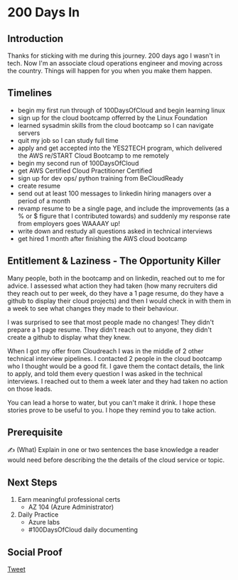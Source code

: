 
# 200 Days In 

## Introduction

Thanks for sticking with me during this journey. 200 days ago I wasn't in tech. Now I'm an associate cloud operations engineer and moving across the country. Things will happen for you when you make them happen.

## Timelines

- begin my first run through of 100DaysOfCloud and begin learning linux
- sign up for the cloud bootcamp offerred by the Linux Foundation
- learned sysadmin skills from the cloud bootcamp so I can navigate servers
- quit my job so I can study full time
- apply and get accepted into the YES2TECH program, which delivered the AWS re/START Cloud Bootcamp to me remotely
- begin my second run of 100DaysOfCloud
- get AWS Certified Cloud Practitioner Certified
- sign up for dev ops/ python training from BeCloudReady
- create resume
- send out at least 100 messages to linkedin hiring managers over a period of a month
- revamp resume to be a single page, and include the improvements (as a % or $ figure that I contributed towards) and suddenly my response rate from employers goes WAAAAY up!
- write down and restudy all questions asked in technical interviews
- get hired 1 month after finishing the AWS cloud bootcamp

## Entitlement & Laziness - The Opportunity Killer

Many people, both in the bootcamp and on linkedin, reached out to me for advice. I assessed what action they had taken (how many recruiters did they reach out to per week, do they have a 1 page resume, do they have a github to display their cloud projects) and then I would check in with them in a week to see what changes they made to their behaviour.

I was surprised to see that most people made no changes! They didn't prepare a 1 page resume. They didn't reach out to anyone, they didn't create a github to display what they knew. 

When I got my offer from Cloudreach I was in the middle of 2 other technical interview pipelines. I contacted 2 people in the cloud bootcamp who I thought would be a good fit. I gave them the contact details, the link to apply, and told them every question I was asked in the technical interviews. I reached out to them a week later and they had taken no action on those leads.

You can lead a horse to water, but you can't make it drink. I hope these stories prove to be useful to you. I hope they remind you to take action.

## Prerequisite

✍️ (What) Explain in one or two sentences the base knowledge a reader would need before describing the the details of the cloud service or topic.

## Next Steps

1) Earn meaningful professional certs
    - AZ 104 (Azure Administrator)
2) Daily Practice
    - Azure labs
    - #100DaysOfCloud daily documenting

## Social Proof

[Tweet]()
